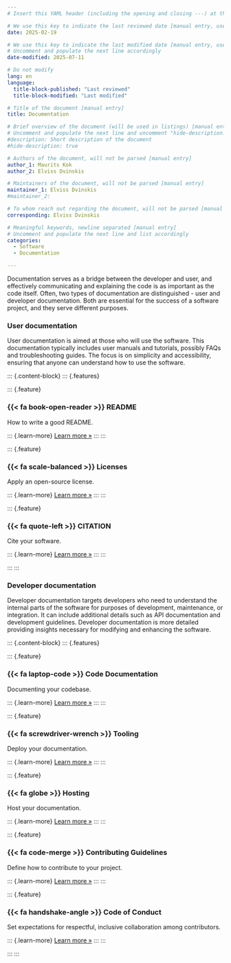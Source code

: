 ```yaml
---
# Insert this YAML header (including the opening and closing ---) at the beginning of the document and fill it out accordingly

# We use this key to indicate the last reviewed date [manual entry, use YYYY-MM-dd]
date: 2025-02-19

# We use this key to indicate the last modified date [manual entry, use YYYY-MM-DD]
# Uncomment and populate the next line accordingly
date-modified: 2025-07-11

# Do not modify
lang: en
language: 
  title-block-published: "Last reviewed"
  title-block-modified: "Last modified"

# Title of the document [manual entry]
title: Documentation

# Brief overview of the document (will be used in listings) [manual entry]
# Uncomment and populate the next line and uncomment "hide-description: true".
#description: Short description of the document
#hide-description: true

# Authors of the document, will not be parsed [manual entry]
author_1: Maurits Kok
author_2: Elviss Dvinskis

# Maintainers of the document, will not be parsed [manual entry]
maintainer_1: Elviss Dvinskis
#maintainer_2:

# To whom reach out regarding the document, will not be parsed [manual entry]
corresponding: Elviss Dvinskis

# Meaningful keywords, newline separated [manual entry]
# Uncomment and populate the next line and list accordingly
categories: 
  - Software
  - Documentation

---
```


Documentation serves as a bridge between the developer and user, and effectively communicating and explaining the code is as important as the code itself. Often, two types of documentation are distinguished - user and developer documentation. Both are essential for the success of a software project, and they serve different purposes.

### User documentation
User documentation is aimed at those who will use the software. This documentation typically includes user manuals and tutorials, possibly FAQs and troubleshooting guides. The focus is on simplicity and accessibility, ensuring that anyone can understand how to use the software.

::: {.content-block}
::: {.features}

::: {.feature}
### {{< fa book-open-reader >}} README
How to write a good README.

::: {.learn-more}
[Learn more »](./write_a_readme.md)
:::
:::

::: {.feature}
### {{< fa scale-balanced >}} Licenses
Apply an open-source license.

::: {.learn-more}
[Learn more »](./license.md)
:::
:::

::: {.feature}
### {{< fa quote-left >}} CITATION
Cite your software.

::: {.learn-more}
[Learn more »](./citation.md)
:::
:::

:::
:::


### Developer documentation
Developer documentation targets developers who need to understand the internal parts of the software for purposes of development, maintenance, or integration. It can include additional details such as API documentation and development guidelines. Developer documentation is more detailed providing insights necessary for modifying and enhancing the software.

::: {.content-block}
::: {.features}

::: {.feature}
### {{< fa laptop-code >}} Code Documentation
Documenting your codebase.

::: {.learn-more}
[Learn more »](./code_documentation/code_documentation.md)
:::
:::

::: {.feature}
### {{< fa screwdriver-wrench >}} Tooling
Deploy your documentation.

::: {.learn-more}
[Learn more »](./tooling.md)
:::
:::

::: {.feature}
### {{< fa globe >}} Hosting
Host your documentation.

::: {.learn-more}
[Learn more »](./hosting.md)
:::
:::

::: {.feature}
### {{< fa code-merge >}} Contributing Guidelines
Define how to contribute to your project.

::: {.learn-more}
[Learn more »](./contributing_guidelines.md)
:::
:::

::: {.feature}
### {{< fa handshake-angle >}} Code of Conduct
Set expectations for respectful, inclusive collaboration among contributors.

::: {.learn-more}
[Learn more »](./code_of_conduct.md)
:::
:::

:::
:::